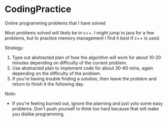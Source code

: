 # CodingPractice
Online programming problems that I have solved 

Most problems solved will likely be in c++. I might jump to java for a few problems, but to practice memory management I find it best if c++ is used.

Strategy: 
  1. Type out abstracted plan of how the algorithm will work for about 10-20 minutes depending on difficulty of the current problem.
  2. Use abstracted plan to implement code for about 30-60 mins, again depending on the difficulty of the problem.
  3. If you're having trouble finding a solution, then leave the problem and return to finish it the following day.

Note:
  - If you're feeling burned out, ignore the planning and just yolo some easy problems. Don't push yourself to think too hard because that will make you dislike programming.
